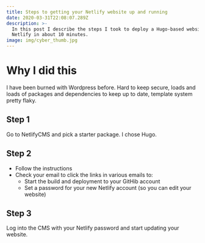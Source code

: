 ```yaml
---
title: Steps to getting your Netlify website up and running
date: 2020-03-31T22:08:07.289Z
description: >-
  In this post I describe the steps I took to deploy a Hugo-based website with
  Netlify in about 10 minutes.
image: img/cyber_thumb.jpg
---
```

# Why I did this
I have been burned with Wordpress before. Hard to keep secure, loads and loads of packages and dependencies to keep up to date, template system pretty flaky.

## Step 1
Go to NetlifyCMS and pick a starter package. I chose Hugo.

## Step 2
- Follow the instructions
- Check your email to click the links in various emails to:
  - Start the build and deployment to your GitHib account
  - Set a password for your new Netlify account (so you can edit your website)

## Step 3
Log into the CMS with your Netlify password and start updating your website.
